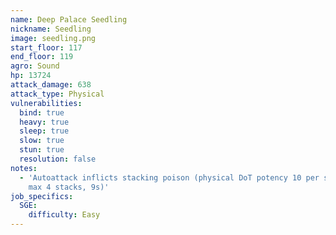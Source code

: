 ```yaml
---
name: Deep Palace Seedling
nickname: Seedling
image: seedling.png
start_floor: 117
end_floor: 119
agro: Sound
hp: 13724
attack_damage: 638
attack_type: Physical
vulnerabilities:
  bind: true
  heavy: true
  sleep: true
  slow: true
  stun: true
  resolution: false
notes:
  - 'Autoattack inflicts stacking poison (physical DoT potency 10 per stack,
    max 4 stacks, 9s)'
job_specifics:
  SGE:
    difficulty: Easy
---
```

